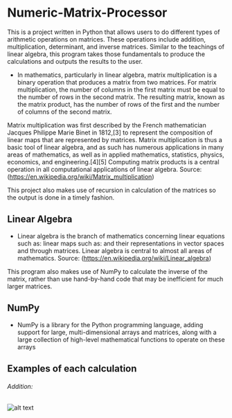 # Numeric-Matrix-Processor

This is a project written in Python that allows users to do different types of arithmetic operations on matrices. These operations include addition, multiplication,
determinant, and inverse matrices. Similar to the teachings of linear algebra, this program takes those fundamentals to produce the calculations and outputs the results
to the user.

- In mathematics, particularly in linear algebra, matrix multiplication is a binary operation that produces a matrix from two matrices. For matrix multiplication, the number of columns in the first matrix must be equal to the number of rows in the second matrix. The resulting matrix, known as the matrix product, has the number of rows of the first and the number of columns of the second matrix.

Matrix multiplication was first described by the French mathematician Jacques Philippe Marie Binet in 1812,[3] to represent the composition of linear maps that are represented by matrices. Matrix multiplication is thus a basic tool of linear algebra, and as such has numerous applications in many areas of mathematics, as well as in applied mathematics, statistics, physics, economics, and engineering.[4][5] Computing matrix products is a central operation in all computational applications of linear algebra. 
Source: (https://en.wikipedia.org/wiki/Matrix_multiplication)

This project also makes use of recursion in calculation of the matrices so the output is done in a timely fashion.

## Linear Algebra
- Linear algebra is the branch of mathematics concerning linear equations such as: linear maps such as: and their representations in vector spaces and through matrices. Linear algebra is central to almost all areas of mathematics.
Source: (https://en.wikipedia.org/wiki/Linear_algebra)

This program also makes use of NumPy to calculate the inverse of the matrix, rather than use hand-by-hand code that may be inefficient for much larger matrices.

## NumPy
- NumPy is a library for the Python programming language, adding support for large, multi-dimensional arrays and matrices, along with a large collection of high-level mathematical functions to operate on these arrays

## Examples of each calculation
###### Addition:
![alt text](https://wikimedia.org/api/rest_v1/media/math/render/svg/0fb7845af355c550d44020e52699069c044126a9)

